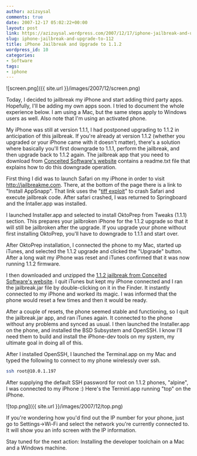 ```yaml
---
author: azizuysal
comments: true
date: 2007-12-17 05:02:22+00:00
layout: post
link: https://azizuysal.wordpress.com/2007/12/17/iphone-jailbreak-and-upgrade-to-112/
slug: iphone-jailbreak-and-upgrade-to-112
title: iPhone Jailbreak and Upgrade to 1.1.2
wordpress_id: 10
categories:
- Software
tags:
- iphone
---
```


![screen.png]({{ site.url }}/images/2007/12/screen.png)

Today, I decided to jailbreak my iPhone and start adding third party apps. Hopefully, I'll be adding my own apps soon. I tried to document the whole experience below. I am using a Mac, but the same steps apply to Windows users as well. Also note that I'm using an activated phone.

My iPhone was still at version 1.1.1, I had postponed upgrading to 1.1.2 in anticipation of this jailbreak. If you're already at version 1.1.2 (whether you upgraded or your iPhone came with it doesn't matter), there's a solution where basically you'll first downgrade to 1.1.1, perform the jailbreak, and then upgrade back to 1.1.2 again. The jailbreak app that you need to download from [Conceited Software's website](http://conceitedsoftware.com/iphone/site/112jb.html) contains a readme.txt file that explains how to do this downgrade operation.

First thing I did was to launch Safari on my iPhone in order to visit http://jailbreakme.com. There, at the bottom of the page there is a link to "Install AppSnapp". That link uses the "[tiff exploit](http://www.macnn.com/articles/07/10/17/iphone.tiff.exploit.detail/)" to crash Safari and execute jailbreak code. After safari crashed, I was returned to  Springboard and the Intaller.app was installed.

I launched Installer.app and selected to install OktoPrep from Tweaks (1.1.1) section. This prepares your jailbroken iPhone for the 1.1.2 upgrade so that it will still be jailbroken after the upgrade. If you upgrade your phone without first installing OktoPrep, you'll have to downgrade to 1.1.1 and start over.

After OktoPrep installation, I connected the phone to my Mac, started up iTunes, and selected the 1.1.2 upgrade and clicked the "Upgrade" button. After a long wait my iPhone was reset and iTunes confirmed that it was now running 1.1.2 firmware.

I then downloaded and unzipped the [1.1.2 jailbreak from Conceited Software's website](http://conceitedsoftware.com/iphone/1.1.2-jailbreak.zip). I quit iTunes but kept my iPhone connected and I ran the jailbreak.jar file by double-clicking on it in the Finder. It instantly connected to my iPhone and worked its magic. I was informed that the phone would reset a few times and then it would be ready.

After a couple of resets, the phone seemed stable and functioning, so I quit the jailbreak.jar app, and ran iTunes again. It connected to the phone without any problems and synced as usual. I then launched the Installer.app on the phone, and installed the BSD Subsystem and OpenSSH. I know I'll need them to build and install the iPhone-dev tools on my system, my ultimate goal in doing all of this.

After I installed OpenSSH, I launched the Terminal.app on my Mac and typed the following to connect to my phone wirelessly over ssh.

```bash
ssh root@10.0.1.197
```

After supplying the default SSH password for root on 1.1.2 phones, "alpine", I was connected to my iPhone :) Here's the Terminl.app running "top" on the iPhone.

![top.png]({{ site.url }}/images/2007/12/top.png)

If you're wondering how you'd find out the IP number for your phone, just go to Settings->Wi-Fi and select the network you're currently connected to. It will show you an info screen with the IP information.

Stay tuned for the next action: Installing the developer toolchain on a Mac and a Windows machine.
